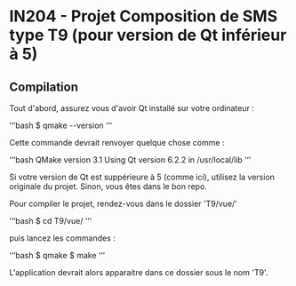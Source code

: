# IN204 - Projet Composition de SMS type T9 (pour version de Qt inférieur à 5)

## Compilation

Tout d'abord, assurez vous d'avoir Qt installé sur votre ordinateur :

‘‘‘bash
$ qmake --version
‘‘‘

Cette commande devrait renvoyer quelque chose comme :

‘‘‘bash
QMake version 3.1
Using Qt version 6.2.2 in /usr/local/lib
‘‘‘

Si votre version de Qt est suppérieure à 5 (comme ici), utilisez la version originale du projet. Sinon, vous êtes dans le bon repo.


Pour compiler le projet, rendez-vous dans le dossier 'T9/vue/'

‘‘‘bash
$ cd T9/vue/
‘‘‘

puis lancez les commandes :

‘‘‘bash
$ qmake
$ make
‘‘‘

L'application devrait alors apparaitre dans ce dossier sous le nom 'T9'.